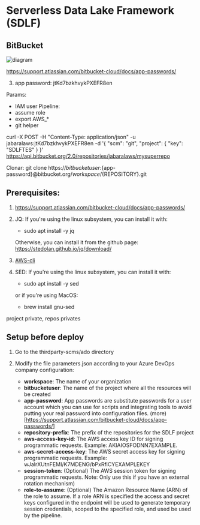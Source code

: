# Serverless Data Lake Framework (SDLF)

## BitBucket

![diagram](SDLF_AzureDevOps.jpg "Modification")


https://support.atlassian.com/bitbucket-cloud/docs/app-passwords/

3. app password: jtKd7bzkhvykPXEFR8en

Params:
- IAM user 
Pipeline:
- assume role
- export AWS_*
- git helper

curl -X POST -H "Content-Type: application/json" -u jabaralaws:jtKd7bzkhvykPXEFR8en  -d '{
    "scm": "git",
    "project": {
        "key": "SDLFTES"
    }
}' https://api.bitbucket.org/2.0/repositories/jabaralaws/mysuperrepo


Clonar: git clone https://${bitbucketuser}:${app-password}@bitbucket.org/${workspace}/${REPOSITORY}.git



## Prerequisites:

1. https://support.atlassian.com/bitbucket-cloud/docs/app-passwords/

2. JQ: If you're using the linux subsystem, you can install it with:
   
    - sudo apt install -y jq
    
    Otherwise, you can install it from the github page: https://stedolan.github.io/jq/download/
3. [AWS-cli](https://aws.amazon.com/cli/)
4. SED: If you're using the linux subsystem, you can install it with:
   
   - sudo apt install -y sed
    
   or if you're using MacOS:    
   
    - brew install gnu-sed

project private, repos privates

## Setup before deploy

1. Go to the thirdparty-scms/ado directory
2. Modify the file parameters.json according to your Azure DevOps company configuration:
   
   - **workspace**: The name of your organization
   - **bitbucketuser**: The name of the project where all the resources will be created
   - **app-password**: App passwords are substitute passwords for a user account which you can use for scripts and integrating tools to avoid putting your real password into configuration files. (more)[https://support.atlassian.com/bitbucket-cloud/docs/app-passwords/]
   - **repository-prefix**: The prefix of the repositories for the SDLF project
   - **aws-access-key-id**: The AWS access key ID for signing programmatic requests. Example: AKIAIOSFODNN7EXAMPLE. 
   - **aws-secret-access-key**: The AWS secret access key for signing programmatic requests. Example: wJalrXUtnFEMI/K7MDENG/bPxRfiCYEXAMPLEKEY
   - **session-token**: (Optional) The AWS session token for signing programmatic requests. Note: Only use this if you have an external rotation mechanism)
   - **role-to-assume**: (Optional) The Amazon Resource Name (ARN) of the role to assume. If a role ARN is specified the access and secret keys configured in the endpoint will be used to generate temporary session credentials, scoped to the specified role, and used be used by the pipeline. 

